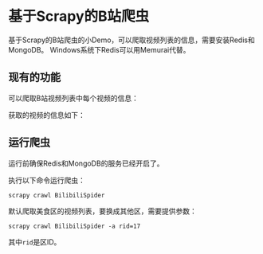 # 基于Scrapy的B站爬虫

基于Scrapy的B站爬虫的小Demo，可以爬取视频列表的信息，需要安装Redis和MongoDB。
Windows系统下Redis可以用Memurai代替。

## 现有的功能

可以爬取B站视频列表中每个视频的信息：


获取的视频的信息如下：



## 运行爬虫

运行前确保Redis和MongoDB的服务已经开启了。

执行以下命令运行爬虫：

    scrapy crawl BilibiliSpider

默认爬取美食区的视频列表，要换成其他区，需要提供参数：

    scrapy crawl BilibiliSpider -a rid=17

其中`rid`是区ID。
